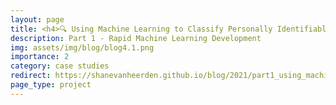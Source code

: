 ```yaml
---
layout: page
title: <h4>🔍 Using Machine Learning to Classify Personally Identifiable Data Fields</h4>
description: Part 1 - Rapid Machine Learning Development
img: assets/img/blog/blog4.1.png
importance: 2
category: case studies
redirect: https://shanevanheerden.github.io/blog/2021/part1_using_machine_learning_to_classify_personally_identifiable_data_fields_description/
page_type: project
---
```


